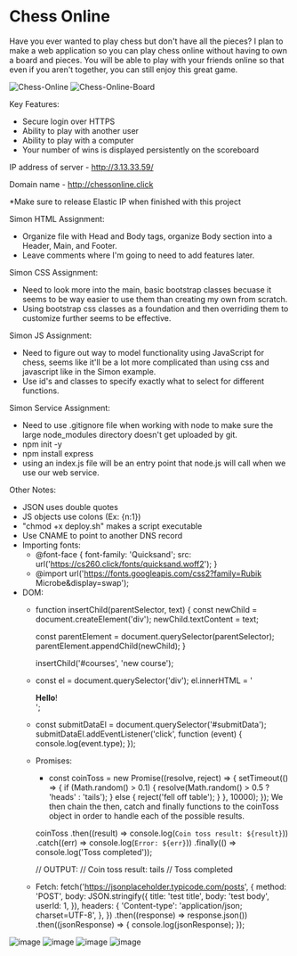 # Chess Online

Have you ever wanted to play chess but don't have all the pieces? I plan to make a web application so you can play chess online without having to own a board and pieces. You will be able to play with your friends online so that even if you aren't together, you can still enjoy this great game.


![Chess-Online](https://user-images.githubusercontent.com/90023992/215937403-38ea8148-8b58-4ced-8b89-2d66b23f0c6e.png)
![Chess-Online-Board](https://user-images.githubusercontent.com/90023992/215937408-8f10de19-5f9d-4717-8351-8413b3895b40.png)

Key Features:
- Secure login over HTTPS
- Ability to play with another user
- Ability to play with a computer
- Your number of wins is displayed persistently on the scoreboard


IP address of server - http://3.13.33.59/

Domain name - http://chessonline.click

*Make sure to release Elastic IP when finished with this project

Simon HTML Assignment:
- Organize file with Head and Body tags, organize Body section into a Header, Main, and Footer.
- Leave comments where I'm going to need to add features later.

Simon CSS Assignment:
- Need to look more into the main, basic bootstrap classes becuase it seems to be way easier to use them than creating my own from scratch.
- Using bootstrap css classes as a foundation and then overriding them to customize further seems to be effective.

Simon JS Assignment:
- Need to figure out way to model functionality using JavaScript for chess, seems like it'll be a lot more complicated than using css and javascript like in the Simon example.
- Use id's and classes to specify exactly what to select for different functions.

Simon Service Assignment:
- Need to use .gitignore file when working with node to make sure the large node_modules directory doesn't get uploaded by git.
- npm init -y
- npm install express
- using an index.js file will be an entry point that node.js will call when we use our web service.

Other Notes:
- JSON uses double quotes
- JS objects use colons (Ex: {n:1})
- "chmod +x deploy.sh" makes a script executable
- Use CNAME to point to another DNS record
- Importing fonts:
  - @font-face {
    font-family: 'Quicksand';
    src: url('https://cs260.click/fonts/quicksand.woff2');
  }
  - @import url('https://fonts.googleapis.com/css2?family=Rubik Microbe&display=swap');
- DOM:
  -   function insertChild(parentSelector, text) {
        const newChild = document.createElement('div');
        newChild.textContent = text;

        const parentElement = document.querySelector(parentSelector);
        parentElement.appendChild(newChild);
      }

      insertChild('#courses', 'new course');
    - const el = document.querySelector('div');
      el.innerHTML = '<div class="injected"><b>Hello</b>!</div>';
    - const submitDataEl = document.querySelector('#submitData');
      submitDataEl.addEventListener('click', function (event) {
        console.log(event.type);
      });
  - Promises:
    - const coinToss = new Promise((resolve, reject) => {
      setTimeout(() => {
        if (Math.random() > 0.1) {
          resolve(Math.random() > 0.5 ? 'heads' : 'tails');
        } else {
          reject('fell off table');
        }
      }, 10000);
    });
    We then chain the then, catch and finally functions to the coinToss object in order to handle each of the possible results.

    coinToss
      .then((result) => console.log(`Coin toss result: ${result}`))
      .catch((err) => console.log(`Error: ${err}`))
      .finally(() => console.log('Toss completed'));

    // OUTPUT:
    //    Coin toss result: tails
    //    Toss completed
    
  - Fetch:
      fetch('https://jsonplaceholder.typicode.com/posts', {
        method: 'POST',
        body: JSON.stringify({
          title: 'test title',
          body: 'test body',
          userId: 1,
        }),
        headers: {
          'Content-type': 'application/json; charset=UTF-8',
        },
      })
        .then((response) => response.json())
        .then((jsonResponse) => {
          console.log(jsonResponse);
        });

![image](https://user-images.githubusercontent.com/90023992/224163440-894bb48a-eba5-4e87-ab97-c55f6724fe8d.png)
![image](https://user-images.githubusercontent.com/90023992/224166416-c980162b-5873-4ff6-9e78-a8efabf06023.png)
![image](https://user-images.githubusercontent.com/90023992/225480008-78f26ed3-c42e-44a6-91f9-40651a2e99ab.png)
![image](https://user-images.githubusercontent.com/90023992/227111087-d8c9177c-9584-4344-9b7a-9394796f3efb.png)


